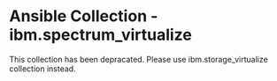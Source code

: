 # Ansible Collection - ibm.spectrum_virtualize
This collection has been depracated. Please use ibm.storage_virtualize collection instead.
